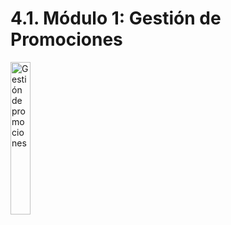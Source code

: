 # 4.1. Módulo 1: Gestión de Promociones

<img src="gestion-de-promociones.jpeg" alt="Gestión de promociones" style="width: 25%; height: auto;" />